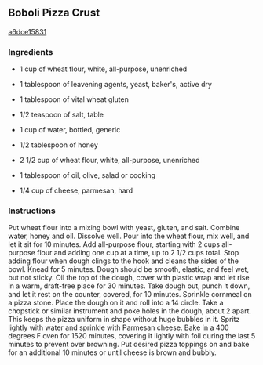 ## Boboli Pizza Crust

[a6dce15831](http://tastykitchen.com/recipes/breads/boboli-pizza-crust/)

### Ingredients

 - 1 cup of wheat flour, white, all-purpose, unenriched

 - 1 tablespoon of leavening agents, yeast, baker's, active dry

 - 1 tablespoon of vital wheat gluten

 - 1/2 teaspoon of salt, table

 - 1 cup of water, bottled, generic

 - 1/2 tablespoon of honey

 - 2 1/2 cup of wheat flour, white, all-purpose, unenriched

 - 1 tablespoon of oil, olive, salad or cooking

 - 1/4 cup of cheese, parmesan, hard

### Instructions

Put wheat flour into a mixing bowl with yeast, gluten, and salt. Combine water, honey and oil. Dissolve well. Pour into the wheat flour, mix well, and let it sit for 10 minutes. Add all-purpose flour, starting with 2 cups all-purpose flour and adding one cup at a time, up to 2 1/2 cups total. Stop adding flour when dough clings to the hook and cleans the sides of the bowl. Knead for 5 minutes. Dough should be smooth, elastic, and feel wet, but not sticky. Oil the top of the dough, cover with plastic wrap and let rise in a warm, draft-free place for 30 minutes. Take dough out, punch it down, and let it rest on the counter, covered, for 10 minutes. Sprinkle cornmeal on a pizza stone. Place the dough on it and roll into a 14 circle. Take a chopstick or similar instrument and poke holes in the dough, about 2 apart. This keeps the pizza uniform in shape without huge bubbles in it. Spritz lightly with water and sprinkle with Parmesan cheese. Bake in a 400 degrees F oven for 1520 minutes, covering it lightly with foil during the last 5 minutes to prevent over browning. Put desired pizza toppings on and bake for an additional 10 minutes or until cheese is brown and bubbly.